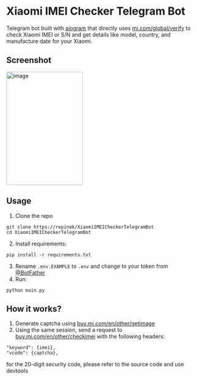 # Xiaomi IMEI Checker Telegram Bot

Telegram bot built with [aiogram](https://github.com/aiogram/aiogram) that directly uses [mi.com/global/verify](https://www.mi.com/global/verify) to check Xiaomi IMEI or S/N and get details like model, country, and manufacture date for your Xiaomi. 

## Screenshot
<img width="200" height="297" alt="image" src="https://github.com/user-attachments/assets/0d5f985b-b1e1-44e5-a03c-f0db7be235da" />

## Usage
1. Clone the repo
```
git clone https://repinek/XiaomiIMEICheckerTelegramBot
cd XiaomiIMEICheckerTelegramBot
```
2. Install requirements:
```
pip install -r requirements.txt
```
3. Rename ```.env.EXAMPLE``` to ```.env``` and change to your token from [@BotFather](https://t.me/botfather)
4. Run:
```
python main.py
```

## How it works? 
1. Generate captcha using [buy.mi.com/en/other/getimage](https://buy.mi.com/en/other/getimage)
2. Using the same session, send a request to [buy.mi.com/en/other/checkimei](https://buy.mi.com/en/other/checkimei) with the following headers:
```
"keyword": {imei},
"vcode": {captcha},
```

for the 20-digit security code, please refer to the source code and use devtools

